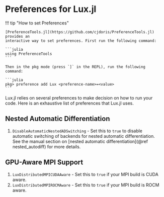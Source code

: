 # Preferences for Lux.jl

!!! tip "How to set Preferences"

    [PreferenceTools.jl](https://github.com/cjdoris/PreferenceTools.jl) provides an
    interactive way to set preferences. First run the following command:

    ```julia
    using PreferenceTools
    ```

    Then in the pkg mode (press `]` in the REPL), run the following command:

    ```julia
    pkg> preference add Lux <preference-name>=<value>
    ```

Lux.jl relies on several preferences to make decision on how to run your code. Here is an
exhaustive list of preferences that Lux.jl uses.

## Nested Automatic Differentiation

1. `DisableAutomaticNestedADSwitching` - Set this to `true` to disable automatic switching
   of backends for nested automatic differentiation. See the manual section on
   [nested automatic differentiation](@ref nested_autodiff) for more details.

## GPU-Aware MPI Support

1. `LuxDistributedMPICUDAAware` - Set this to `true` if your MPI build is CUDA aware.
2. `LuxDistributedMPIROCMAware` - Set this to `true` if your MPI build is ROCM aware.
